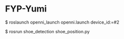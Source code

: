 # FYP-Yumi

$ roslaunch openni_launch openni.launch device_id:=#2

$ rosrun shoe_detection shoe_position.py 
